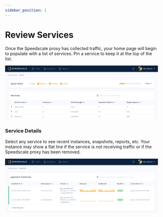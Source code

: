 ```yaml
---
sidebar_position: 1
---
```


# Review Services

Once the Speedscale proxy has collected traffic, your home page will begin to populate with a list of services.
Pin a service to keep it at the top of the list.

![Home Page](./observe-home.png)

### Service Details <a href="#overview" id="overview"></a>

Select any service to see recent instances, snapshots, reports, etc.
Your instance may show a flat line if the service is not receiving traffic or if the Speedscale proxy has been removed.

![Service Info](./observe-service.png)


